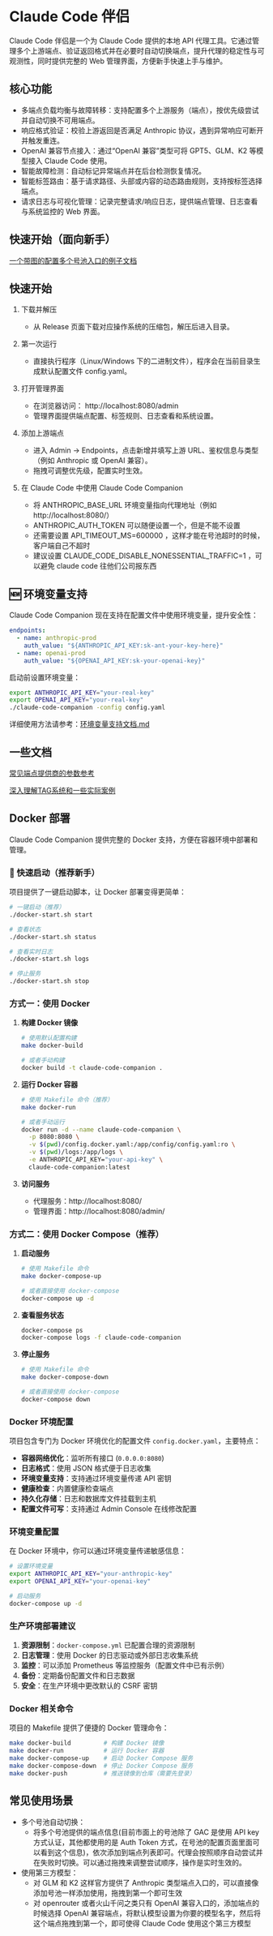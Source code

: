 # Claude Code 伴侣

Claude Code 伴侣是一个为 Claude Code 提供的本地 API 代理工具。它通过管理多个上游端点、验证返回格式并在必要时自动切换端点，提升代理的稳定性与可观测性，同时提供完整的 Web 管理界面，方便新手快速上手与维护。

## 核心功能

- 多端点负载均衡与故障转移：支持配置多个上游服务（端点），按优先级尝试并自动切换不可用端点。
- 响应格式验证：校验上游返回是否满足 Anthropic 协议，遇到异常响应可断开并触发重连。
- OpenAI 兼容节点接入：通过“OpenAI 兼容”类型可将 GPT5、GLM、K2 等模型接入 Claude Code 使用。
- 智能故障检测：自动标记异常端点并在后台检测恢复情况。
- 智能标签路由：基于请求路径、头部或内容的动态路由规则，支持按标签选择端点。
- 请求日志与可视化管理：记录完整请求/响应日志，提供端点管理、日志查看与系统监控的 Web 界面。

## 快速开始（面向新手）

[一个带图的配置多个号池入口的例子文档](https://ucn0s6hcz1w1.feishu.cn/docx/PkCGd4qproRu80xr2yBcz1PinVe)

## 快速开始

1. 下载并解压

   - 从 Release 页面下载对应操作系统的压缩包，解压后进入目录。

2. 第一次运行

   - 直接执行程序（Linux/Windows 下的二进制文件），程序会在当前目录生成默认配置文件 config.yaml。

3. 打开管理界面

   - 在浏览器访问： http://localhost:8080/admin
   - 管理界面提供端点配置、标签规则、日志查看和系统设置。

4. 添加上游端点

   - 进入 Admin → Endpoints，点击新增并填写上游 URL、鉴权信息与类型（例如 Anthropic 或 OpenAI 兼容）。
   - 拖拽可调整优先级，配置实时生效。

5. 在 Claude Code 中使用 Claude Code Companion

   - 将 ANTHROPIC_BASE_URL 环境变量指向代理地址（例如 http://localhost:8080/）
   - ANTHROPIC_AUTH_TOKEN 可以随便设置一个，但是不能不设置
   - 还需要设置 API_TIMEOUT_MS=600000 ，这样才能在号池超时的时候，客户端自己不超时
   - 建议设置 CLAUDE_CODE_DISABLE_NONESSENTIAL_TRAFFIC=1 ，可以避免 claude code 往他们公司报东西

## 🆕 环境变量支持

Claude Code Companion 现在支持在配置文件中使用环境变量，提升安全性：

```yaml
endpoints:
  - name: anthropic-prod
    auth_value: "${ANTHROPIC_API_KEY:sk-ant-your-key-here}"
  - name: openai-prod  
    auth_value: "${OPENAI_API_KEY:sk-your-openai-key}"
```

启动前设置环境变量：
```bash
export ANTHROPIC_API_KEY="your-real-key"
export OPENAI_API_KEY="your-real-key"
./claude-code-companion -config config.yaml
```

详细使用方法请参考：[环境变量支持文档.md](./环境变量支持文档.md)

## 一些文档

[常见端点提供商的参数参考](https://ucn0s6hcz1w1.feishu.cn/sheets/RNPHswfIThqQ1itf1m4cb0mKnrc)

[深入理解TAG系统和一些实际案例](https://ucn0s6hcz1w1.feishu.cn/docx/YTvYdv7kzodpr9xZ2RXcGOc5n3c)

## Docker 部署

Claude Code Companion 提供完整的 Docker 支持，方便在容器环境中部署和管理。

### 🚀 快速启动（推荐新手）

项目提供了一键启动脚本，让 Docker 部署变得更简单：

```bash
# 一键启动（推荐）
./docker-start.sh start

# 查看状态
./docker-start.sh status

# 查看实时日志
./docker-start.sh logs

# 停止服务
./docker-start.sh stop
```

### 方式一：使用 Docker

1. **构建 Docker 镜像**

   ```bash
   # 使用默认配置构建
   make docker-build
   
   # 或者手动构建
   docker build -t claude-code-companion .
   ```

2. **运行 Docker 容器**

   ```bash
   # 使用 Makefile 命令（推荐）
   make docker-run
   
   # 或者手动运行
   docker run -d --name claude-code-companion \
     -p 8080:8080 \
     -v $(pwd)/config.docker.yaml:/app/config/config.yaml:ro \
     -v $(pwd)/logs:/app/logs \
     -e ANTHROPIC_API_KEY="your-api-key" \
     claude-code-companion:latest
   ```

3. **访问服务**
   - 代理服务：http://localhost:8080/
   - 管理界面：http://localhost:8080/admin/

### 方式二：使用 Docker Compose（推荐）

1. **启动服务**

   ```bash
   # 使用 Makefile 命令
   make docker-compose-up
   
   # 或者直接使用 docker-compose
   docker-compose up -d
   ```

2. **查看服务状态**

   ```bash
   docker-compose ps
   docker-compose logs -f claude-code-companion
   ```

3. **停止服务**

   ```bash
   # 使用 Makefile 命令
   make docker-compose-down
   
   # 或者直接使用 docker-compose
   docker-compose down
   ```

### Docker 环境配置

项目包含专门为 Docker 环境优化的配置文件 `config.docker.yaml`，主要特点：

- **容器网络优化**：监听所有接口 (`0.0.0.0:8080`)
- **日志格式**：使用 JSON 格式便于日志收集
- **环境变量支持**：支持通过环境变量传递 API 密钥
- **健康检查**：内置健康检查端点
- **持久化存储**：日志和数据库文件挂载到主机
- **配置文件可写**：支持通过 Admin Console 在线修改配置

### 环境变量配置

在 Docker 环境中，你可以通过环境变量传递敏感信息：

```bash
# 设置环境变量
export ANTHROPIC_API_KEY="your-anthropic-key"
export OPENAI_API_KEY="your-openai-key"

# 启动服务
docker-compose up -d
```

### 生产环境部署建议

1. **资源限制**：`docker-compose.yml` 已配置合理的资源限制
2. **日志管理**：使用 Docker 的日志驱动或外部日志收集系统
3. **监控**：可以添加 Prometheus 等监控服务（配置文件中已有示例）
4. **备份**：定期备份配置文件和日志数据
5. **安全**：在生产环境中更改默认的 CSRF 密钥

### Docker 相关命令

项目的 Makefile 提供了便捷的 Docker 管理命令：

```bash
make docker-build         # 构建 Docker 镜像
make docker-run           # 运行 Docker 容器
make docker-compose-up    # 启动 Docker Compose 服务
make docker-compose-down  # 停止 Docker Compose 服务
make docker-push          # 推送镜像到仓库（需要先登录）
```

## 常见使用场景

- 多个号池自动切换：
  - 将多个号池提供的端点信息(目前市面上的号池除了 GAC 是使用 API key 方式认证，其他都使用的是 Auth Token 方式，在号池的配置页面里面可以看到这个信息)，依次添加到端点列表即可。代理会按照顺序自动尝试并在失败时切换。可以通过拖拽来调整尝试顺序，操作是实时生效的。
- 使用第三方模型：
  - 对 GLM 和 K2 这样官方提供了 Anthropic 类型端点入口的，可以直接像添加号池一样添加使用，拖拽到第一个即可生效
  - 对 openrouter 或者火山千问之类只有 OpenAI 兼容入口的，添加端点的时候选择 OpenAI 兼容端点，将默认模型设置为你要的模型名字，然后将这个端点拖拽到第一个，即可使得 Claude Code 使用这个第三方模型
